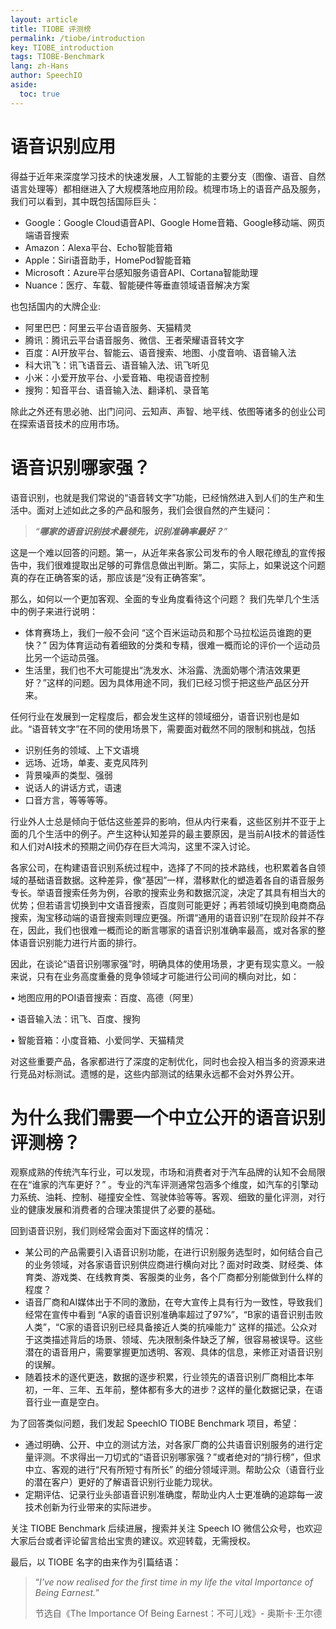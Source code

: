 ```yaml
---
layout: article
title: TIOBE 评测榜
permalink: /tiobe/introduction
key: TIOBE_introduction
tags: TIOBE-Benchmark
lang: zh-Hans
author: SpeechIO
aside:
  toc: true
---
```


# 语音识别应用
得益于近年来深度学习技术的快速发展，人工智能的主要分支（图像、语音、自然语言处理等）都相继进入了大规模落地应用阶段。梳理市场上的语音产品及服务，我们可以看到，其中既包括国际巨头：

* Google：Google Cloud语音API、Google Home音箱、Google移动端、网页端语音搜索
* Amazon：Alexa平台、Echo智能音箱
* Apple：Siri语音助手，HomePod智能音箱
* Microsoft：Azure平台感知服务语音API、Cortana智能助理
* Nuance：医疗、车载、智能硬件等垂直领域语音解决方案

也包括国内的大牌企业:

* 阿里巴巴：阿里云平台语音服务、天猫精灵
* 腾讯：腾讯云平台语音服务、微信、王者荣耀语音转文字
* 百度：AI开放平台、智能云、语音搜索、地图、小度音响、语音输入法
* 科大讯飞：讯飞语音云、语音输入法、讯飞听见
* 小米：小爱开放平台、小爱音箱、电视语音控制
* 搜狗：知音平台、语音输入法、翻译机、录音笔

除此之外还有思必驰、出门问问、云知声、声智、地平线、依图等诸多的创业公司在探索语音技术的应用市场。

# 语音识别哪家强？
语音识别，也就是我们常说的“语音转文字”功能，已经悄然进入到人们的生产和生活中。面对上述如此之多的产品和服务，我们会很自然的产生疑问：

>*“**哪家的语音识别技术最领先，识别准确率最好？**”*

这是一个难以回答的问题。第一，从近年来各家公司发布的令人眼花缭乱的宣传报告中，我们很难提取出足够的可靠信息做出判断。第二，实际上，如果说这个问题真的存在正确答案的话，那应该是“没有正确答案”。

那么，如何以一个更加客观、全面的专业角度看待这个问题？ 我们先举几个生活中的例子来进行说明：

* 体育赛场上，我们一般不会问 “这个百米运动员和那个马拉松运员谁跑的更快？” 因为体育运动有着细致的分类和专精，很难一概而论的评价一个运动员比另一个运动员强。
* 生活里，我们也不大可能提出“洗发水、沐浴露、洗面奶哪个清洁效果更好？”这样的问题。因为具体用途不同，我们已经习惯于把这些产品区分开来。

任何行业在发展到一定程度后，都会发生这样的领域细分，语音识别也是如此。“语音转文字”在不同的使用场景下，需要面对截然不同的限制和挑战，包括

* 识别任务的领域、上下文语境
* 远场、近场，单麦、麦克风阵列
* 背景噪声的类型、强弱
* 说话人的讲话方式，语速
* 口音方言，等等等等。

行业外人士总是倾向于低估这些差异的影响，但从内行来看，这些区别并不亚于上面的几个生活中的例子。产生这种认知差异的最主要原因，是当前AI技术的普适性和人们对AI技术的预期之间仍存在巨大鸿沟，这里不深入讨论。

各家公司，在构建语音识别系统过程中，选择了不同的技术路线，也积累着各自领域的基础语音数据。这种差异，像“基因”一样，潜移默化的塑造着各自的语音服务专长。举语音搜索任务为例，谷歌的搜索业务和数据沉淀，决定了其具有相当大的优势；但若语言切换到中文语音搜索，百度则可能更好；再若领域切换到电商商品搜索，淘宝移动端的语音搜索则理应更强。所谓“通用的语音识别”在现阶段并不存在，因此，我们也很难一概而论的断言哪家的语音识别准确率最高，或对各家的整体语音识别能力进行片面的排行。

因此，在谈论“语音识别哪家强”时，明确具体的使用场景，才更有现实意义。一般来说，只有在业务高度重叠的竞争领域才可能进行公司间的横向对比，如：

• 地图应用的POI语音搜索：百度、高德（阿里）

• 语音输入法：讯飞、百度、搜狗

• 智能音箱：小度音箱、小爱同学、天猫精灵

对这些重要产品，各家都进行了深度的定制优化，同时也会投入相当多的资源来进行竞品对标测试。遗憾的是，这些内部测试的结果永远都不会对外界公开。

# 为什么我们需要一个中立公开的语音识别评测榜？
观察成熟的传统汽车行业，可以发现，市场和消费者对于汽车品牌的认知不会局限在在“谁家的汽车更好？” 。专业的汽车评测通常包涵多个维度，如汽车的引擎动力系统、油耗、控制、碰撞安全性、驾驶体验等等。客观、细致的量化评测，对行业的健康发展和消费者的合理决策提供了必要的基础。

回到语音识别，我们则经常会面对下面这样的情况：

* 某公司的产品需要引入语音识别功能，在进行识别服务选型时，如何结合自己的业务领域，对各家语音识别供应商进行横向对比？面对时政类、财经类、体育类、游戏类、在线教育类、客服类的业务，各个厂商都分别能做到什么样的程度？
* 语音厂商和AI媒体出于不同的激励，在夸大宣传上具有行为一致性，导致我们经常在宣传中看到 “A家的语音识别准确率超过了97%”，“B家的语音识别击败人类”，“C家的语音识别已经具备接近人类的抗噪能力” 这样的描述。公众对于这类描述背后的场景、领域、先决限制条件缺乏了解，很容易被误导。这些潜在的语音用户，需要掌握更加透明、客观、具体的信息，来修正对语音识别的误解。
* 随着技术的逐代更迭，数据的逐步积累，行业领先的语音识别厂商相比本年初，一年、三年、五年前，整体都有多大的进步？这样的量化数据记录，在语音行业一直是空白。

为了回答类似问题，我们发起 SpeechIO TIOBE Benchmark 项目，希望：

* 通过明确、公开、中立的测试方法，对各家厂商的公共语音识别服务的进行定量评测。不求得出一刀切式的“语音识别哪家强？”或者绝对的“排行榜”，但求中立、客观的进行“尺有所短寸有所长” 的细分领域评测。帮助公众（语音行业的潜在客户）更好的了解语音识别行业能力现状。
* 定期评估、记录行业头部语音识别准确度，帮助业内人士更准确的追踪每一波技术创新为行业带来的实际进步。

关注 TIOBE Benchmark 后续进展，搜索并关注 Speech IO 微信公众号，也欢迎大家后台或者评论留言给出宝贵的建议。欢迎转载，无需授权。

最后，以 TIOBE 名字的由来作为引篇结语：

>“*I've now realised for the first time in my life the vital Importance of Being Earnest.*” 
>
>节选自《The Importance Of Being Earnest：不可儿戏》- 奥斯卡·王尔德
